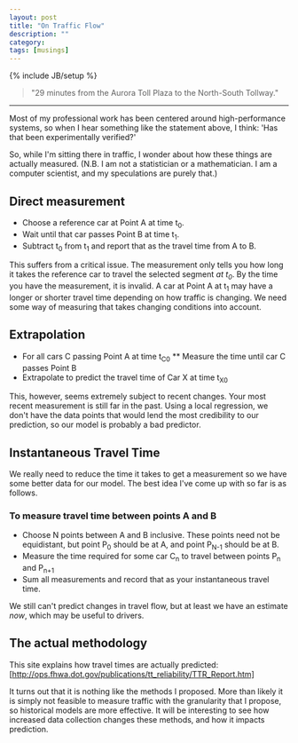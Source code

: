 ```yaml
---
layout: post
title: "On Traffic Flow"
description: ""
category: 
tags: [musings]
---
```

{% include JB/setup %}

> "29 minutes from the Aurora Toll Plaza to the North-South Tollway."  

* * * 

Most of my professional work has been centered around high-performance systems, so when I hear something like the statement above, I think: 'Has that been experimentally verified?'

So, while I'm sitting there in traffic, I wonder about how these things are actually measured. (N.B. I am not a statistician or a mathematician. I am a computer scientist, and my speculations are purely that.)

## Direct measurement

* Choose a reference car at Point A at time t<sub>0</sub>.
* Wait until that car passes Point B at time t<sub>1</sub>.
* Subtract t<sub>0</sub> from t<sub>1</sub> and report that as the travel time from A to B.

This suffers from a critical issue.  The measurement only tells you how long it takes the reference car to travel the selected segment *at t<sub>0</sub>*.  By the time you have the measurement, it is invalid.  A car at Point A at t<sub>1</sub> may have a longer or shorter travel time depending on how traffic is changing. We need some way of measuring that takes changing conditions into account.

## Extrapolation

* For all cars C passing Point A at time t<sub>C0</sub>
** Measure the time until car C passes Point B
* Extrapolate to predict the travel time of Car X at time t<sub>X0</sub>

This, however, seems extremely subject to recent changes.  Your most recent measurement is still far in the past.  Using a local regression, we don't have the data points that would lend the most credibility to our prediction, so our model is probably a bad predictor.

## Instantaneous Travel Time

We really need to reduce the time it takes to get a measurement so we have some better data for our model.  The best idea I've come up with so far is as follows.

### To measure travel time between points A and B

* Choose N points between A and B inclusive.  These points need not be equidistant, but point P<sub>0</sub> should be at A, and point P<sub>N-1</sub> should be at B.
* Measure the time required for some car C<sub>n</sub> to travel between points P<sub>n</sub> and P<sub>n+1</sub>
* Sum all measurements and record that as your instantaneous travel time.

We still can't predict changes in travel flow, but at least we have an estimate *now*, which may be useful to drivers.

## The actual methodology

This site explains how travel times are actually predicted: [http://ops.fhwa.dot.gov/publications/tt_reliability/TTR_Report.htm]

It turns out that it is nothing like the methods I proposed.  More than likely it is simply not feasible to measure traffic with the granularity that I propose, so historical models are more effective.  It will be interesting to see how increased data collection changes these methods, and how it impacts prediction.
